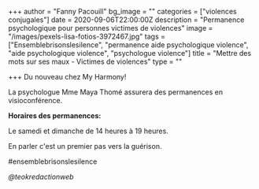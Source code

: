 +++
author = "Fanny Pacouill"
bg_image = ""
categories = ["violences conjugales"]
date = 2020-09-06T22:00:00Z
description = "Permanence psychologique pour personnes victimes de violences"
image = "/images/pexels-lisa-fotios-3972467.jpg"
tags = ["Ensemblebrisonslesilence", "permanence aide psychologique violence", "aide psychologique violence", "psychologue violence"]
title = "Mettre des mots sur ses maux - Victimes de violences"
type = ""

+++
Du nouveau chez My Harmony!

La psychologue Mme Maya Thomé assurera des permanences en visioconférence.

**Horaires des permanences:**

Le samedi et dimanche de 14 heures à 19 heures.

En parler c'est un premier pas vers la guérison.

\#ensemblebrisonslesilence

_@teokredactionweb_